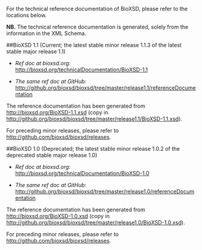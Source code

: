 For the technical reference documentation of BioXSD, please refer to the locations below.

**NB.** The technical reference documentation is generated, solely from the information in the XML Schema.



##BioXSD 1.1
(Current; the latest stable minor release 1.1.3 of the latest stable major release 1.1)

 * *Ref doc at bioxsd.org:* http://bioxsd.org/technicalDocumentation/BioXSD-1.1

 * *The same ref doc at GitHub:* http://github.org/bioxsd/bioxsd/tree/master/release1.1/referenceDocumentation

The reference documentation has been generated from http://bioxsd.org/BioXSD-1.1.xsd (copy in http://github.org/bioxsd/bioxsd/tree/master/release1.1/BioXSD-1.1.xsd).

For preceding minor releases, please refer to http://github.com/bioxsd/bioxsd/releases.



##BioXSD 1.0
(Deprecated; the latest stable minor release 1.0.2 of the deprecated stable major release 1.0)

 * *Ref doc at bioxsd.org:* http://bioxsd.org/technicalDocumentation/BioXSD-1.0

 * *The same ref doc at GitHub:* http://github.org/bioxsd/bioxsd/tree/master/release1.0/referenceDocumentation

The reference documentation has been generated from http://bioxsd.org/BioXSD-1.0.xsd (copy in http://github.org/bioxsd/bioxsd/tree/master/release1.0/BioXSD-1.0.xsd).

For preceding minor releases, please refer to http://github.com/bioxsd/bioxsd/releases.
